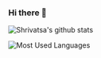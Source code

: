 ### Hi there 👋
![Shrivatsa's github stats](https://github-readme-stats.vercel.app/api/?username=shrivatsaBhatP&show_icons=true)

![Most Used Languages](https://github-readme-stats.vercel.app/api/top-langs/?username=shrivatsaBhatP&layout=compact&langs_count=5&hide_border=true)

<!--
**shrivatsaBhatP/shrivatsaBhatP** is a ✨ _special_ ✨ repository because its `README.md` (this file) appears on your GitHub profile.

Here are some ideas to get you started:

- 🔭 I’m currently working on ...
- 🌱 I’m currently learning ...
- 👯 I’m looking to collaborate on ...
- 🤔 I’m looking for help with ...
- 💬 Ask me about ...
- 📫 How to reach me: ...
- 😄 Pronouns: ...
- ⚡ Fun fact: ...
-->
